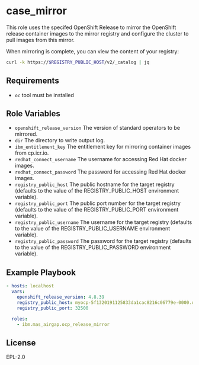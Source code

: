 case_mirror
===========
This role uses the specifed OpenShift Release to mirror the OpenShift release container images to the mirror registry and configure the cluster to pull images from this mirror.

When mirroring is complete, you can view the content of your registry:

```bash
curl -k https://$REGISTRY_PUBLIC_HOST/v2/_catalog | jq
```

Requirements
------------
- `oc` tool must be installed


Role Variables
--------------

- `openshift_release_version` The version of standard operators to be mirrored.
- `dir` The directory to write output log.
- `ibm_entitlement_key` The entitlement key for mirroring container images from cp.icr.io.
- `redhat_connect_username` The username for accessing Red Hat docker images.
- `redhat_connect_password` The password for accessing Red Hat docker images.
- `registry_public_host` The public hostname for the target registry (defaults to the value of the REGISTRY_PUBLIC_HOST environment variable).
- `registry_public_port` The public port number for the target registry (defaults to the value of the REGISTRY_PUBLIC_PORT environment variable).
- `registry_public_username` The username for the target registry (defaults to the value of the REGISTRY_PUBLIC_USERNAME environment variable).
- `registry_public_password` The password for the target registry (defaults to the value of the REGISTRY_PUBLIC_PASSWORD environment variable).


Example Playbook
----------------

```yaml
- hosts: localhost
  vars:
    openshift_release_version: 4.8.39
    registry_public_host: myocp-5f1320191125833da1cac8216c06779e-0000.us-south.containers.appdomain.cloud
    registry_public_port: 32500

  roles:
    - ibm.mas_airgap.ocp_release_mirror
```


License
-------

EPL-2.0
